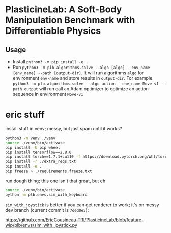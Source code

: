# PlasticineLab: A Soft-Body Manipulation Benchmark with Differentiable Physics

## Usage
 - Install `python3 -m pip install -e .`
 - Run `python3 -m plb.algorithms.solve --algo [algo] --env_name [env_name] --path [output-dir]`. It will run algorithms `algo` for environment `env-name` and store results in `output-dir`. For example
    `python3 -m plb.algorithms.solve --algo action --env_name Move-v1 --path output` will run call an Adam optimizer to optimize an action sequence in environment `Move-v1`

# eric stuff

install stuff in venv; messy, but just spam until it works?

```sh
python3 -m venv ./venv
source ./venv/bin/activate
pip install -U pip wheel
pip install tensorflow==2.8.0
pip install torch==1.7.1+cu110 -f https://download.pytorch.org/whl/torch_stable.html
pip install -r ./extra_reqs.txt
pip install -e .
pip freeze > ./requirements.freeze.txt
```

run dough thing; this one isn't that great, but eh

```sh
source ./venv/bin/activate
python -m plb.envs.sim_with_keyboard
```

`sim_with_joystick` is better if you can get renderer to work; it's on messy dev branch (current commit is `7ded0e5`):

<https://github.com/EricCousineau-TRI/PlasticineLab/blob/feature-wip/plb/envs/sim_with_joystick.py>
